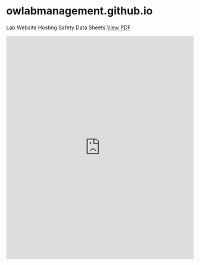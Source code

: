 # owlabmanagement.github.io
Lab Website Hosting Safety Data Sheets
[View PDF](https://github.com/OWLabManagement/Safety-Data-Sheets/raw/main/99515-38-a-sds.pdf)
<iframe src="https://github.com/OWLabManagement/Safety-Data-Sheets/raw/main/99515-38-a-sds.pdf" 
        width="100%" 
        height="600px" 
        style="border: none;">
    Your browser does not support embedding PDFs. 
    <a href="https://github.com/OWLabManagement/Safety-Data-Sheets/raw/main/99515-38-a-sds.pdf">Download the PDF</a>.
</iframe>
